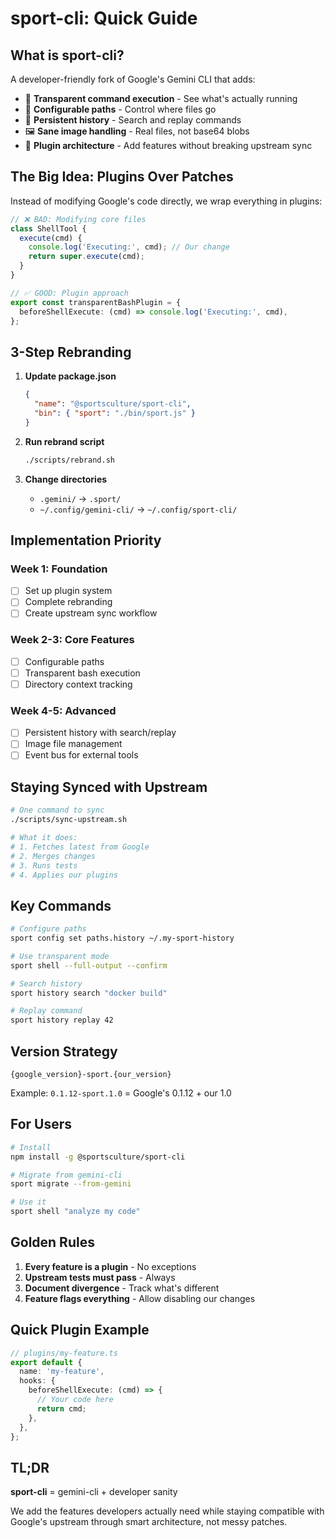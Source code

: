 # sport-cli: Quick Guide

## What is sport-cli?

A developer-friendly fork of Google's Gemini CLI that adds:

- 🎯 **Transparent command execution** - See what's actually running
- 📁 **Configurable paths** - Control where files go
- 📜 **Persistent history** - Search and replay commands
- 🖼️ **Sane image handling** - Real files, not base64 blobs
- 🔌 **Plugin architecture** - Add features without breaking upstream sync

## The Big Idea: Plugins Over Patches

Instead of modifying Google's code directly, we wrap everything in plugins:

```typescript
// ❌ BAD: Modifying core files
class ShellTool {
  execute(cmd) {
    console.log('Executing:', cmd); // Our change
    return super.execute(cmd);
  }
}

// ✅ GOOD: Plugin approach
export const transparentBashPlugin = {
  beforeShellExecute: (cmd) => console.log('Executing:', cmd),
};
```

## 3-Step Rebranding

1. **Update package.json**

   ```json
   {
     "name": "@sportsculture/sport-cli",
     "bin": { "sport": "./bin/sport.js" }
   }
   ```

2. **Run rebrand script**

   ```bash
   ./scripts/rebrand.sh
   ```

3. **Change directories**
   - `.gemini/` → `.sport/`
   - `~/.config/gemini-cli/` → `~/.config/sport-cli/`

## Implementation Priority

### Week 1: Foundation

- [ ] Set up plugin system
- [ ] Complete rebranding
- [ ] Create upstream sync workflow

### Week 2-3: Core Features

- [ ] Configurable paths
- [ ] Transparent bash execution
- [ ] Directory context tracking

### Week 4-5: Advanced

- [ ] Persistent history with search/replay
- [ ] Image file management
- [ ] Event bus for external tools

## Staying Synced with Upstream

```bash
# One command to sync
./scripts/sync-upstream.sh

# What it does:
# 1. Fetches latest from Google
# 2. Merges changes
# 3. Runs tests
# 4. Applies our plugins
```

## Key Commands

```bash
# Configure paths
sport config set paths.history ~/.my-sport-history

# Use transparent mode
sport shell --full-output --confirm

# Search history
sport history search "docker build"

# Replay command
sport history replay 42
```

## Version Strategy

`{google_version}-sport.{our_version}`

Example: `0.1.12-sport.1.0` = Google's 0.1.12 + our 1.0

## For Users

```bash
# Install
npm install -g @sportsculture/sport-cli

# Migrate from gemini-cli
sport migrate --from-gemini

# Use it
sport shell "analyze my code"
```

## Golden Rules

1. **Every feature is a plugin** - No exceptions
2. **Upstream tests must pass** - Always
3. **Document divergence** - Track what's different
4. **Feature flags everything** - Allow disabling our changes

## Quick Plugin Example

```typescript
// plugins/my-feature.ts
export default {
  name: 'my-feature',
  hooks: {
    beforeShellExecute: (cmd) => {
      // Your code here
      return cmd;
    },
  },
};
```

## TL;DR

**sport-cli** = gemini-cli + developer sanity

We add the features developers actually need while staying compatible with Google's upstream through smart architecture, not messy patches.
